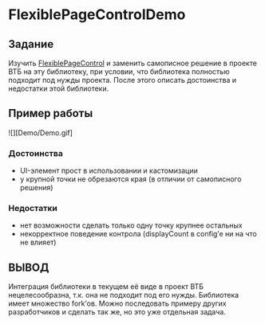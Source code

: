 # FlexiblePageControlDemo

## Задание

Изучить [FlexiblePageControl](https://github.com/shima11/FlexiblePageControl) и заменить самописное решение в проекте ВТБ на эту библиотеку, при условии, что библиотека полностью подходит под нужды проекта. После этого описать достоинства и недостатки этой библиотеки.

## Пример работы

![][Demo/Demo.gif]

### Достоинства
* UI-элемент прост в использовании и кастомизации
* у крупной точки не обрезаются края (в отличии от самописного решения)

### Недостатки
* нет возможности сделать только одну точку крупнее остальных
* некорректное поведение контрола (displayCount в config’е ни на что не влияет)


## ВЫВОД

Интеграция библиотеки в текущем её виде в проект ВТБ нецелесообразна, т.к. она не подходит под его нужды.
Библиотека имеет множество fork’ов. Можно последовать примеру других разработчиков и сделать так же, но это уже отдельная задача.
